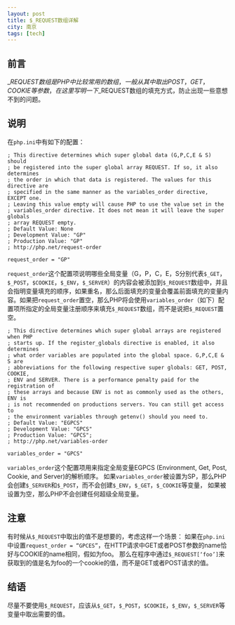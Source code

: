 ```yaml
---
layout: post
title: $_REQUEST数组详解
city: 南京
tags: [tech]
---
```


## 前言

$\_REQUEST数组是PHP中比较常用的数组，一般从其中取出POST，GET，COOKIE等参数，在这里写明一下$\_REQUEST数组的填充方式，防止出现一些意想不到的问题。

## 说明

在`php.ini`中有如下的配置：

	; This directive determines which super global data (G,P,C,E & S) should
	; be registered into the super global array REQUEST. If so, it also determines
	; the order in which that data is registered. The values for this directive are
	; specified in the same manner as the variables_order directive, EXCEPT one.
	; Leaving this value empty will cause PHP to use the value set in the
	; variables_order directive. It does not mean it will leave the super globals
	; array REQUEST empty.
	; Default Value: None
	; Development Value: "GP"
	; Production Value: "GP"
	; http://php.net/request-order

	request_order = "GP"


`request_order`这个配置项说明哪些全局变量（G，P，C，E，S分别代表`$_GET`，`$_POST`，`$COOKIE`，`$_ENV`，`$_SERVER`）的内容会被添加到`$_REQUEST`数组中，并且会指明变量填充的顺序，如果重名，那么后面填充的变量会覆盖前面填充的变量内容。如果把`request_order`置空，那么PHP将会使用`variables_order`（如下）配置项所指定的全局变量注册顺序来填充`$_REQUEST`数组，而不是说把`$_REQUEST`置空。

	; This directive determines which super global arrays are registered when PHP
	; starts up. If the register_globals directive is enabled, it also determines
	; what order variables are populated into the global space. G,P,C,E & S are
	; abbreviations for the following respective super globals: GET, POST, COOKIE,
	; ENV and SERVER. There is a performance penalty paid for the registration of
	; these arrays and because ENV is not as commonly used as the others, ENV is
	; is not recommended on productions servers. You can still get access to
	; the environment variables through getenv() should you need to.
	; Default Value: "EGPCS"
	; Development Value: "GPCS"
	; Production Value: "GPCS";
	; http://php.net/variables-order

	variables_order = "GPCS"

`variables_order`这个配置项用来指定全局变量EGPCS (Environment, Get, Post, Cookie, and Server)的解析顺序。
如果`variables_order`被设置为SP，那么PHP会创建`$_SERVER`和`$_POST`，而不会创建`$_ENV`，`$_GET`，`$_COOKIE`等变量，
如果被设置为空，那么PHP不会创建任何超级全局变量。

## 注意

有时候从`$_REQUEST`中取出的值不是想要的，考虑这样一个场景：
如果在`php.ini`中设置`request_order = “GPCES”`，在HTTP请求中GET或者POST参数的name恰好与COOKIE的name相同，假如为foo。
那么在程序中通过`$_REQUEST[‘foo’]`来获取到的值是名为foo的一个cookie的值，而不是GET或者POST请求的值。

## 结语

尽量不要使用`$_REQUEST`，应该从`$_GET`，`$_POST`，`$COOKIE`，`$_ENV`，`$_SERVER`等变量中取出需要的值。
